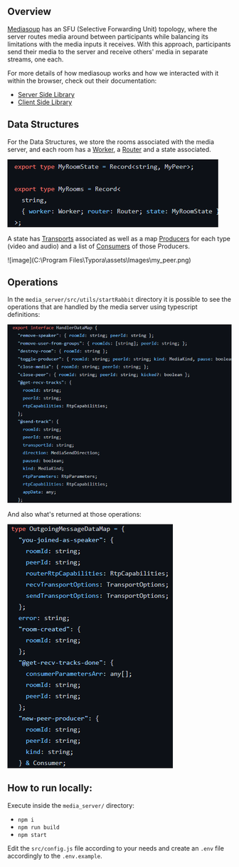 ## Overview

[Mediasoup](https://mediasoup.org/) has an SFU (Selective Forwarding Unit) topology, where the server routes media around between participants while balancing its limitations with the media inputs it receives. With this approach, participants send their media to the server and receive others' media in separate streams, one each.

For more details of how mediasoup works and how we interacted with it within the browser, check out their documentation:

 - [Server Side Library](https://mediasoup.org/documentation/v3/mediasoup/api/)
 - [Client Side Library](https://mediasoup.org/documentation/v3/mediasoup-client/api/)

## Data Structures

For the Data Structures, we store the rooms associated with the media server, and each room has a [Worker](https://mediasoup.org/documentation/v3/mediasoup/api/#Worker), a [Router](https://mediasoup.org/documentation/v3/mediasoup/api/#Router) and a state associated.

![image](assets/Images/data_structures.png)

A state has [Transports](https://mediasoup.org/documentation/v3/mediasoup/api/#Transport) associated as well as a map [Producers](https://mediasoup.org/documentation/v3/mediasoup/api/#Producer) for each type (video and audio) and a list of [Consumers](https://mediasoup.org/documentation/v3/mediasoup/api/#Consumer) of those Producers.

![image](C:\Program Files\Typora\assets\Images\my_peer.png)



## Operations

In the `media_server/src/utils/startRabbit` directory it is possible to see the operations that are handled by the media server using typescript definitions:

![image](assets/Images/handler_map.png)

And also what's returned at those operations:

![image](assets/Images/outgoing_map.png)



## How to run locally:

Execute inside the `media_server/` directory:

- `npm i`
- `npm run build`
- `npm start`

Edit the `src/config.js` file according to your needs and create an `.env` file accordingly to the `.env.example`.
